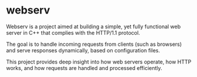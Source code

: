 # webserv

Webserv is a project aimed at building a simple, yet fully functional web server in C++ that complies with the HTTP/1.1 protocol.

The goal is to handle incoming requests from clients (such as browsers) and serve responses dynamically, based on configuration files.

This project provides deep insight into how web servers operate, how HTTP works, and how requests are handled and processed efficiently.